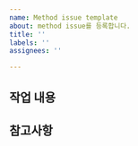 ```yaml
---
name: Method issue template
about: method issue를 등록합니다.
title: ''
labels: ''
assignees: ''

---
```


## 작업 내용

## 참고사항

